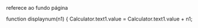 <div class="fundo"></div> referece ao fundo página


function displaynum(n1) {
  Calculator.text1.value = Calculator.text1.value + n1; 

